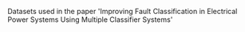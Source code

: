 Datasets used in the paper 'Improving Fault Classification in Electrical Power Systems Using Multiple Classifier Systems'
